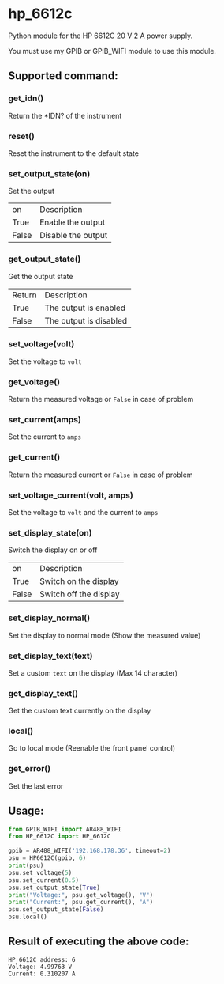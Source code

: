 # hp_6612c
Python module for the HP 6612C 20 V 2 A power supply.

You must use my GPIB or GPIB_WIFI module to use this module.

## Supported command:
### get_idn()
Return the *IDN? of the instrument

### reset()
Reset the instrument to the default state

### set_output_state(on)
Set the output
<table>
  <tr><td>on</td><td>Description</td></tr>
  <tr><td>True</td><td>Enable the output</td></tr>
  <tr><td>False</td><td>Disable the output</td></tr>
</table>

### get_output_state()
Get the output state
<table>
  <tr><td>Return</td><td>Description</td></tr>
  <tr><td>True</td><td>The output is enabled</td></tr>
  <tr><td>False</td><td>The output is disabled</td></tr>
</table>

### set_voltage(volt)
Set the voltage to `volt`

### get_voltage()
Return the measured voltage or `False` in case of problem

### set_current(amps)
Set the current to `amps`

### get_current()
Return the measured current or `False` in case of problem

### set_voltage_current(volt, amps)
Set the voltage to `volt` and the current to `amps`

### set_display_state(on)
Switch the display on or off
<table>
  <tr><td>on</td><td>Description</td></tr>
  <tr><td>True</td><td>Switch on the display</td></tr>
  <tr><td>False</td><td>Switch off the display</td></tr>
</table>

### set_display_normal()
Set the display to normal mode (Show the measured value) 

### set_display_text(text)
Set a custom `text` on the display (Max 14 character)

### get_display_text()
Get the custom text currently on the display

### local()
Go to local mode (Reenable the front panel control)

### get_error()
Get the last error

## Usage:
```python
from GPIB_WIFI import AR488_WIFI
from HP_6612C import HP_6612C

gpib = AR488_WIFI('192.168.178.36', timeout=2)
psu = HP6612C(gpib, 6)
print(psu)
psu.set_voltage(5)
psu.set_current(0.5)
psu.set_output_state(True)
print("Voltage:", psu.get_voltage(), "V")
print("Current:", psu.get_current(), "A")
psu.set_output_state(False)
psu.local()
```
## Result of executing the above code:
```
HP 6612C address: 6
Voltage: 4.99763 V
Current: 0.310207 A
```
